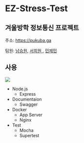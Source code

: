 # EZ-Stress-Test

## 겨울방학 정보통신 프로젝트

주소: <a href="https://pukuba.ga">https://pukuba.ga</a>

팀원: <a href="https://github.com/pukuba">남승원</a>, <a href="https://github.com/a1e0-heewon">서희원 </a>, <a href="https://github.com/AliceLacie">민제민</a>

## 사용
<img src="./img/img.gif">

<br>

- Node.js
    - Express
- Documentaion
    - Swagger
- Docker
    - App Server
    - Nginx
- Test
    - Mocha
    - Supertest